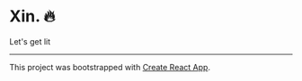 # Xin. 🔥

Let's get lit

---
This project was bootstrapped with [Create React App](https://github.com/facebook/create-react-app).
